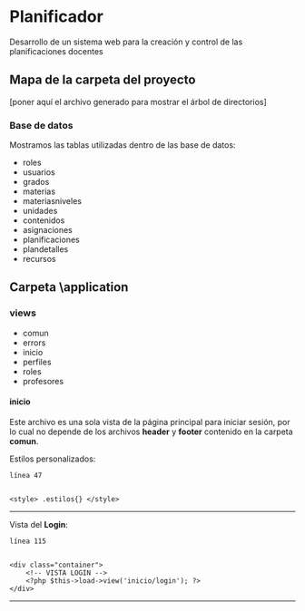 # PlanificadorDesarrollo de un sistema web para la creación y control de las planificaciones docentes## Mapa de la carpeta del proyecto[poner aquí el archivo generado para mostrar el árbol de directorios]### Base de datosMostramos las tablas utilizadas dentro de las base de datos:* roles* usuarios* grados* materias* materiasniveles* unidades* contenidos* asignaciones* planificaciones* plandetalles* recursos## Carpeta \application### views* comun* errors* inicio* perfiles* roles* profesores#### inicioEste archivo es una sola vista de la página principal para iniciar sesión, por lo cual no depende de los archivos **header** y **footer** contenido en la carpeta **comun**.Estilos personalizados:<pre><code>línea 47<br>&lt;style&gt; .estilos{} &lt;/style&gt;</code></pre><hr>Vista del **Login**:<pre><code>línea 115<br>&lt;div class="container"&gt;	&lt;!-- VISTA LOGIN --&gt;	&lt;?php $this->load->view('inicio/login'); ?&gt;&lt;/div&gt;</code></pre><hr>